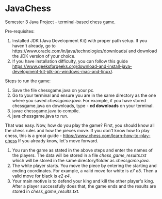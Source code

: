 # JavaChess
Semester 3 Java Project - terminal-based chess game.

Pre-requisites: 
1. Installed JDK (Java Development Kit) with proper path setup. If you haven't already, go to https://www.oracle.com/in/java/technologies/downloads/ and download the JDK version of your choice.
2. If you have installation difficulty, you can follow this guide https://www.geeksforgeeks.org/download-and-install-java-development-kit-jdk-on-windows-mac-and-linux/.

Steps to run the game:
1. Save the file chessgame.java on your pc.
2. Go to your terminal and ensure you are in the same directory as the one where you saved *chessgame.java*. For example, if you have stored chessgame.java on downloads, type - **cd downloads** on your terminal.
3. javac chessgame.java to compile.
4. java chessgame.java to run.

That was easy. Now, how do you play the game? First, you should know all the chess rules and how the pieces move. 
If you don't know how to play chess, this is a great guide - https://www.chess.com/learn-how-to-play-chess
If you already know, let's move forward.
1. You run the game as stated in the above steps and enter the names of the players. The data will be stored in a file *chess_game_results.txt* which will be stored in the same directory/folder as *chessgame.java*.
2. The white player starts. You move the piece by entering the starting and ending coordinates. For example, a valid move for white is *e7 e5*. Then a valid move for black is *e2 e4*.
3. Your main motive is to defend your king and kill the other player's king. After a player successfully does that, the game ends and the results are stored in *chess_game_results.txt*.
